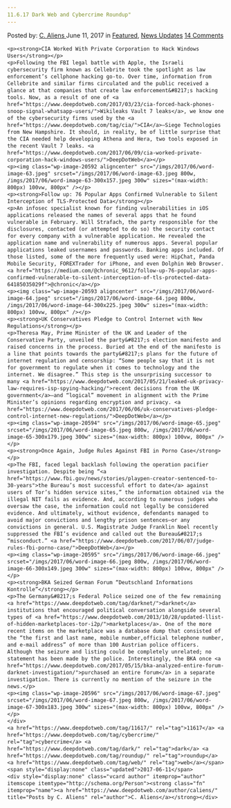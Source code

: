 ```yaml
---
11.6.17 Dark Web and Cybercrime Roundup"
---
```

<article class="post-listing post-20591 post type-post status-publish format-standard has-post-thumbnail hentry  tag-5572 tag-cybercrime tag-dark tag-roundup tag-web">
    <div class="post-inner">
        <span>Posted by: <a href="https://www.deepdotweb.com/author/caliens/" title="">C. Aliens </a></span>
    <span>June 11, 2017</span>
    <span>in <a href="https://www.deepdotweb.com/category/deepdot-news/" rel="category tag">Featured</a>, <a href="https://www.deepdotweb.com/category/news-updates/" rel="category tag">News Updates</a></span>
    <span><a href="https://www.deepdotweb.com/2017/06/11/11-6-17-dark-web-cybercrime-roundup/#comments">14 Comments</a></span>
    </p>
    <div class="clear"></div>
    
    <p><strong>CIA Worked With Private Corporation to Hack Windows Users</strong></p>
    <p>Following the FBI legal battle with Apple, the Israeli cybersecurity firm known as Cellebrite took the spotlight as law enforcement’s cellphone hacking go-to. Over time, information from Cellebrite and similar firms circulated and the public received a glance at that companies that create law enforcement&#8217;s hacking tools. Now, as a result of one of <a href="https://www.deepdotweb.com/2017/03/23/cia-forced-hack-phones-snoop-signal-whatsapp-users/">Wikileaks Vault 7 leaks</a>, we know one of the cybersecurity firms used by the <a href="https://www.deepdotweb.com/tag/cia/">CIA</a>—Siege Technologies from New Hampshire. It should, in reality, be of little surprise that the CIA needed help developing Athena and Hera, two tools exposed in the recent Vault 7 leaks. <a href="https://www.deepdotweb.com/2017/06/09/cia-worked-private-corporation-hack-windows-users/">DeepDotWeb</a></p>
    <p><img class="wp-image-20592 aligncenter" src="/imgs/2017/06/word-image-63.jpeg" srcset="/imgs/2017/06/word-image-63.jpeg 800w, /imgs/2017/06/word-image-63-300x157.jpeg 300w" sizes="(max-width: 800px) 100vw, 800px" /></p>
    <p><strong>Follow up: 76 Popular Apps Confirmed Vulnerable to Silent Interception of TLS-Protected Data</strong></p>
    <p>An infosec specialist known for finding vulnerabilities in iOS applications released the names of several apps that he found vulnerable in February. Will Strafach, the party responsible for the disclosures, contacted (or attempted to do so) the security contact for every company with a vulnerable application. He revealed the application name and vulnerability of numerous apps. Several popular applications leaked usernames and passwords. Banking apps included. Of those listed, some of the more frequently used were: HipChat, Panda Mobile Security, FOREXTrader for iPhone, and even Dolphin Web Browser. <a href="https://medium.com/@chronic_9612/follow-up-76-popular-apps-confirmed-vulnerable-to-silent-interception-of-tls-protected-data-64185035029f">@chronic</a></p>
    <p><img class="wp-image-20593 aligncenter" src="/imgs/2017/06/word-image-64.jpeg" srcset="/imgs/2017/06/word-image-64.jpeg 800w, /imgs/2017/06/word-image-64-300x225.jpeg 300w" sizes="(max-width: 800px) 100vw, 800px" /></p>
    <p><strong>UK Conservatives Pledge to Control Internet with New Regulations</strong></p>
    <p>Theresa May, Prime Minister of the UK and Leader of the Conservative Party, unveiled the party&#8217;s election manifesto and raised concerns in the process. Buried at the end of the manifesto is a line that points towards the party&#8217;s plans for the future of internet regulation and censorship: “Some people say that it is not for government to regulate when it comes to technology and the internet. We disagree.” This step is the unsurprising successor to many <a href="https://www.deepdotweb.com/2017/05/21/leaked-uk-privacy-law-requires-isp-spying-hacking/">recent decisions from the UK government</a>—and “logical” movement in alignment with the Prime Minister’s opinions regarding encryption and privacy. <a href="https://www.deepdotweb.com/2017/06/06/uk-conservatives-pledge-control-internet-new-regulations/">DeepDotWeb</a></p>
    <p><img class="wp-image-20594" src="/imgs/2017/06/word-image-65.jpeg" srcset="/imgs/2017/06/word-image-65.jpeg 800w, /imgs/2017/06/word-image-65-300x179.jpeg 300w" sizes="(max-width: 800px) 100vw, 800px" /></p>
    <p><strong>Once Again, Judge Rules Against FBI in Porno Case</strong></p>
    <p>The FBI, faced legal backlash following the operation pacifier investigation. Despite being “<a href="https://www.fbi.gov/news/stories/playpen-creator-sentenced-to-30-years">the Bureau’s most successful effort to date</a> against users of Tor’s hidden service sites,” the information obtained via the illegal NIT fails as evidence. And, according to numerous judges who oversaw the case, the information could not legally be considered evidence. And ultimately, without evidence, defendants managed to avoid major convictions and lengthy prison sentences—or any convictions in general. U.S. Magistrate Judge Franklin Noel recently suppressed the FBI’s evidence and called out the Bureau&#8217;s “misconduct.” <a href="https://www.deepdotweb.com/2017/06/07/judge-rules-fbi-porno-case/">DeepDotWeb</a></p>
    <p><img class="wp-image-20595" src="/imgs/2017/06/word-image-66.jpeg" srcset="/imgs/2017/06/word-image-66.jpeg 800w, /imgs/2017/06/word-image-66-300x149.jpeg 300w" sizes="(max-width: 800px) 100vw, 800px" /></p>
    <p><strong>BKA Seized German Forum “Deutschland Informations Kontrolle”</strong></p>
    <p>The Germany&#8217;s Federal Police seized one of the few remaining <a href="https://www.deepdotweb.com/tag/darknet/">darknet</a> institutions that encouraged political conversation alongside several types of <a href="https://www.deepdotweb.com/2013/10/28/updated-llist-of-hidden-marketplaces-tor-i2p/">marketplaces</a>. One of the more recent items on the marketplace was a database dump that consisted of the “the first and last name, mobile number,official telephone number, and e-mail address” of more than 100 Austrian police officers. Although the seizure and listing could be completely unrelated; no statement has been made by the police. Interestingly, the BKA once <a href="https://www.deepdotweb.com/2017/05/15/bka-analyzed-entire-forum-darknet-investigation/">purchased an entire forum</a> in a separate investigation. There is currently no mention of the seizure in the news.</p>
    <p><img class="wp-image-20596" src="/imgs/2017/06/word-image-67.jpeg" srcset="/imgs/2017/06/word-image-67.jpeg 800w, /imgs/2017/06/word-image-67-300x183.jpeg 300w" sizes="(max-width: 800px) 100vw, 800px" /></p>
    </div>
    <a href="https://www.deepdotweb.com/tag/11617/" rel="tag">11617</a> <a href="https://www.deepdotweb.com/tag/cybercrime/" rel="tag">cybercrime</a> <a href="https://www.deepdotweb.com/tag/dark/" rel="tag">dark</a> <a href="https://www.deepdotweb.com/tag/roundup/" rel="tag">roundup</a> <a href="https://www.deepdotweb.com/tag/web/" rel="tag">web</a></span> <span style="display:none" class="updated">2017-06-11</span>
    <div style="display:none" class="vcard author" itemprop="author" itemscope itemtype="http://schema.org/Person"><strong class="fn" itemprop="name"><a href="https://www.deepdotweb.com/author/caliens/" title="Posts by C. Aliens" rel="author">C. Aliens</a></strong></div>
    
